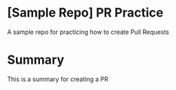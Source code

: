 # [Sample Repo] PR Practice
A sample repo for practicing how to create Pull Requests

# Summary
This is a summary for creating a PR
